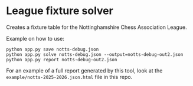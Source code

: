 # League fixture solver

Creates a fixture table for the Nottinghamshire Chess Association League.

Example on how to use:

```
python app.py save notts-debug.json
python app.py solve notts-debug.json --output=notts-debug-out2.json
python app.py report notts-debug-out2.json
```

For an example of a full report generated by this tool, look at the `example/notts-2025-2026.json.html` file in this repo.
